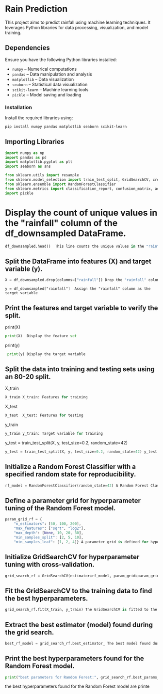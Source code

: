 # Rain Prediction

This project aims to predict rainfall using machine learning techniques. It leverages Python libraries for data processing, visualization, and model training.

## Dependencies
Ensure you have the following Python libraries installed:

- `numpy` – Numerical computations
- `pandas` – Data manipulation and analysis
- `matplotlib` – Data visualization
- `seaborn` – Statistical data visualization
- `scikit-learn` – Machine learning tools
- `pickle` – Model saving and loading

### Installation
Install the required libraries using:
```bash
pip install numpy pandas matplotlib seaborn scikit-learn
```
## Importing Libraries
```python
import numpy as np  
import pandas as pd  
import matplotlib.pyplot as plt  
import seaborn as sns  

from sklearn.utils import resample  
from sklearn.model_selection import train_test_split, GridSearchCV, cross_val_score  
from sklearn.ensemble import RandomForestClassifier  
from sklearn.metrics import classification_report, confusion_matrix, accuracy_score  
import pickle  
```


# Display the count of unique values in the "rainfall" column of the df_downsampled DataFrame.


```python
df_downsampled.head()  This line counts the unique values in the "rainfall" column of the df_downsampled DataFrame, which can help understand the distribution of the target variable
```
## Split the DataFrame into features (X) and target variable (y).


 
```python
X = df_downsampled.drop(columns=["rainfall"]) Drop the "rainfall" column to create the feature set 
```
 

```
y = df_downsampled["rainfall"]  Assign the "rainfall" column as the target variable
 ``` 

## Print the features and target variable to verify the split.


print(X)
```python 
print(X)  Display the feature set
```
  
print(y)
```python
 print(y) Display the target variable
```

## Split the data into training and testing sets using an 80-20 split.

X_train
```python
X_train X_train: Features for training
```
 
X_test
```python
X_test  X_test: Features for testing
```

 y_train
 ```python
 y_train y_train: Target variable for training
 ```
 y_test = train_test_split(X, y, test_size=0.2, random_state=42)
 ```python
 y_test = train_test_split(X, y, test_size=0.2, random_state=42) y_test: Target variable for testing
```
  
 
## Initialize a Random Forest Classifier with a specified random state for reproducibility.


```python
rf_model = RandomForestClassifier(random_state=42) A Random Forest Classifier is initialized with a specified random state for reproducibility
```    

## Define a parameter grid for hyperparameter tuning of the Random Forest model.



```python
param_grid_rf = {
    "n_estimators": [50, 100, 200],
    "max_features": ["sqrt", "log2"],
    "max_depth": [None, 10, 20, 30],
    "min_samples_split": [2, 5, 10],
    "min_samples_leaf": [1, 2, 4]} A parameter grid is defined for hyperparameter tuning. This grid specifies different values for various hyperparameters of the Random Forest model

```
## Initialize GridSearchCV for hyperparameter tuning with cross-validation.


```python
grid_search_rf = GridSearchCV(estimator=rf_model, param_grid=param_grid_rf, cv=5, n_jobs=-1, verbose=2) GridSearchCV is initialized to perform hyperparameter tuning with cross-validation. The cv parameter specifies the number of folds for cross-validation, and n_jobs=-1 allows the use of all available processors
```

## Fit the GridSearchCV to the training data to find the best hyperparameters.

```python
grid_search_rf.fit(X_train, y_train) The GridSearchCV is fitted to the training data to find the best hyperparameters
```

## Extract the best estimator (model) found during the grid search.


```python
best_rf_model = grid_search_rf.best_estimator_ The best model found during the grid search is extracted for further use
```    

## Print the best hyperparameters found for the Random Forest model.


```python
print("best parameters for Random Forest:", grid_search_rf.best_params_) 
```
 the best hyperparameters found for the Random Forest model are printe
    